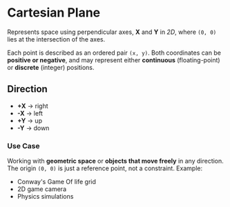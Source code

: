 # Cartesian Plane

Represents space using perpendicular axes, **X** and **Y** in _2D_, where `(0, 0)` lies at the intersection of the axes.

Each point is described as an ordered pair `(x, y)`. Both coordinates can be **positive or negative**, and may represent either **continuous** (floating-point) or **discrete** (integer) positions.

## Direction

- **+X** → right
- **-X** → left
- **+Y** → up
- **-Y** → down

### Use Case

Working with **geometric space** or **objects that move freely** in any direction. The origin `(0, 0)` is just a reference point, not a constraint. Example:

- Conway's Game Of life grid
- 2D game camera
- Physics simulations
